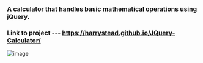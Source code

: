 ### A calculator that handles basic mathematical operations using jQuery.

### Link to project --- https://harrystead.github.io/JQuery-Calculator/

![image](https://user-images.githubusercontent.com/69797257/100540462-69865980-3235-11eb-9bf9-1e1b422bfa46.png)
